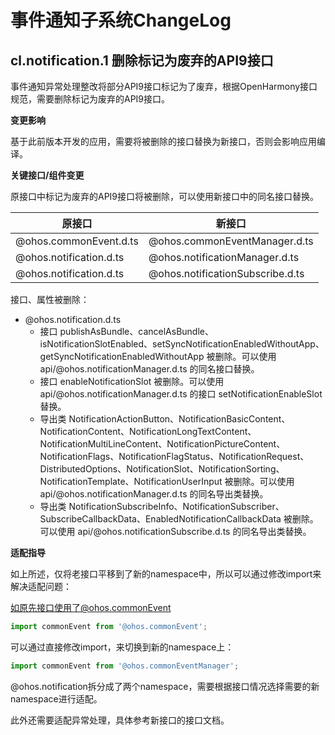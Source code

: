 # 事件通知子系统ChangeLog

## cl.notification.1 删除标记为废弃的API9接口

事件通知异常处理整改将部分API9接口标记为了废弃，根据OpenHarmony接口规范，需要删除标记为废弃的API9接口。

**变更影响**

基于此前版本开发的应用，需要将被删除的接口替换为新接口，否则会影响应用编译。

**关键接口/组件变更**

原接口中标记为废弃的API9接口将被删除，可以使用新接口中的同名接口替换。

| 原接口                  | 新接口                           |
| ----------------------- | -------------------------------- |
| @ohos.commonEvent.d.ts  | @ohos.commonEventManager.d.ts    |
| @ohos.notification.d.ts | @ohos.notificationManager.d.ts   |
| @ohos.notification.d.ts | @ohos.notificationSubscribe.d.ts |

接口、属性被删除：

- @ohos.notification.d.ts
  - 接口 publishAsBundle、cancelAsBundle、isNotificationSlotEnabled、setSyncNotificationEnabledWithoutApp、getSyncNotificationEnabledWithoutApp 被删除。可以使用 api/@ohos.notificationManager.d.ts 的同名接口替换。
  - 接口 enableNotificationSlot 被删除。可以使用 api/@ohos.notificationManager.d.ts 的接口 setNotificationEnableSlot 替换。
  - 导出类 NotificationActionButton、NotificationBasicContent、NotificationContent、NotificationLongTextContent、NotificationMultiLineContent、NotificationPictureContent、NotificationFlags、NotificationFlagStatus、NotificationRequest、DistributedOptions、NotificationSlot、NotificationSorting、NotificationTemplate、NotificationUserInput 被删除。可以使用 api/@ohos.notificationManager.d.ts 的同名导出类替换。
  - 导出类 NotificationSubscribeInfo、NotificationSubscriber、SubscribeCallbackData、EnabledNotificationCallbackData 被删除。可以使用 api/@ohos.notificationSubscribe.d.ts 的同名导出类替换。

**适配指导**

如上所述，仅将老接口平移到了新的namespace中，所以可以通过修改import来解决适配问题：

如原先接口使用了@ohos.commonEvent

```js
import commonEvent from '@ohos.commonEvent';
```

可以通过直接修改import，来切换到新的namespace上：

```js
import commonEvent from '@ohos.commonEventManager';
```

@ohos.notification拆分成了两个namespace，需要根据接口情况选择需要的新namespace进行适配。

此外还需要适配异常处理，具体参考新接口的接口文档。

<!--no_check-->